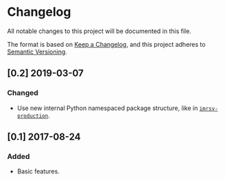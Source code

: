 # Changelog
All notable changes to this project will be documented in this file.

The format is based on [Keep a Changelog](https://keepachangelog.com/en/1.0.0/),
and this project adheres to [Semantic Versioning](https://semver.org/spec/v2.0.0.html).

## [0.2] 2019-03-07 ##
### Changed

- Use new internal Python namespaced package structure, like in
  [`imrsv-production`](https://github.com/IMRSVDataLabs/imrsv-production).

## [0.1] 2017-08-24 ##
### Added

- Basic features.
